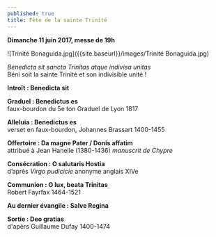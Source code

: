 ```yaml
---
published: true
title: Fête de la sainte Trinité
---
```

**Dimanche 11 juin 2017, messe de 19h**  

![Trinité Bonaguida.jpg]({{site.baseurl}}/images/Trinité Bonaguida.jpg)

*Benedicta sit sancta Trinitas atque indivisa unitas*  
Béni soit la sainte Trinité et son indivisible unité !

**Introït : Benedicta sit**

**Graduel : Benedictus es**  
faux-bourdon du 5e ton Graduel de Lyon 1817

**Alleluia : Benedictus es**  
verset en faux-bourdon, Johannes Brassart 1400-1455

**Offertoire : Da magne Pater / Donis affatim**  
attribué à Jean Hanelle (1380-1436) *manuscrit de Chypre*

**Consécration : O salutaris Hostia**  
d’après *Virgo pudicicie* anonyme anglais XIVe

**Communion : O lux, beata Trinitas**  
Robert Fayrfax 1464-1521

**Au dernier évangile : Salve Regina**

**Sortie : Deo gratias**  
d'apèrs Guillaume Dufay 1400-1474
